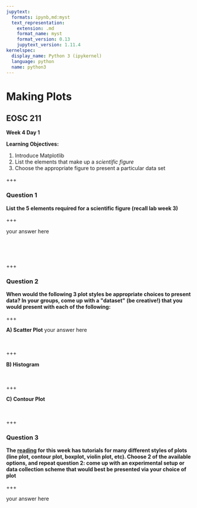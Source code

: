 ```yaml
---
jupytext:
  formats: ipynb,md:myst
  text_representation:
    extension: .md
    format_name: myst
    format_version: 0.13
    jupytext_version: 1.11.4
kernelspec:
  display_name: Python 3 (ipykernel)
  language: python
  name: python3
---
```


# Making Plots

## EOSC 211

**Week 4 Day 1**

**Learning Objectives:**  
1. Introduce Matplotlib
2. List the elements that make up a *scientific figure*
2. Choose the appropriate figure to present a particular data set

+++

### Question 1

**List the 5 elements required for a scientific figure (recall lab week 3)**

+++

your answer here

$~~~~$

$~~~~$

+++

### Question 2
**When would the following 3 plot styles be appropriate choices to present data? In your groups, come up with a "dataset" (be creative!) that you would present with each of the following:**

+++

**A) Scatter Plot** your answer here

$~~~~$

+++

**B) Histogram**

$~~~~$


+++

**C) Contour Plot**

$~~~~$

+++

### Question 3

**The [reading](link) for this week has tutorials for many different styles of plots (line plot, contour plot, boxplot, violin plot, etc). Choose 2 of the available options, and repeat question 2: come up with an experimental setup or data collection scheme that would best be presented via your choice of plot**

+++

your answer here

$~~~~$

$~~~~$
